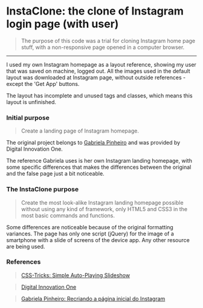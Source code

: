 # InstaClone: the clone of Instagram login page (with user)

> The purpose of this code was a trial for cloning Instagram home page stuff, with a non-responsive page opened in a computer browser.

---

I used my own Instagram homepage as a layout reference, showing my user that was saved on machine, logged out. All the images used in the default layout was downloaded at Instagram page, without outside references - except the 'Get App' buttons.

The layout has incomplete and unused tags and classes, which means this layout is unfinished. 

### Initial purpose

> Create a landing page of Instagram homepage.

The original project belongs to [Gabriela Pinheiro](https://github.com/SpruceGabriela) and was provided by Digital Innovation One.

The reference Gabriela uses is her own Instagram landing homepage, with some specific differences that makes the differences between the original and the false page just a bit noticeable.

### The InstaClone purpose

> Create the most look-alike Instagram landing homepage possible without using any kind of framework, only HTML5 and CSS3 in the most basic commands and functions.

Some differences are noticeable because of the original formatting variances. The page has only one script (jQuery) for the image of a smartphone with a slide of screens of the device app. Any other resource are being used.

### References

> [CSS-Tricks: Simple Auto-Playing Slideshow](https://css-tricks.com/snippets/jquery/simple-auto-playing-slideshow/)

> [Digital Innovation One](http://www.digitalinnovation.one/)

> [Gabriela Pinheiro: Recriando a página inicial do Instagram](https://github.com/SpruceGabriela)